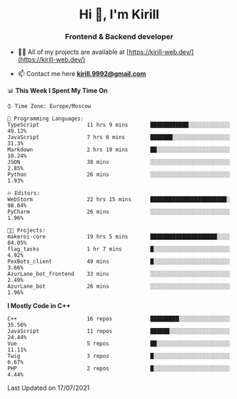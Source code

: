 <h1 align="center">Hi 👋, I'm Kirill</h1>
<h3 align="center">Frontend & Backend developer</h3>

- 👨‍💻 All of my projects are available at [https://kirill-web.dev/](https://kirill-web.dev/)

- 📫 Contact me here **kirill.9992@gmail.com**











<!--START_SECTION:waka-->
📊 **This Week I Spent My Time On** 

```text
⌚︎ Time Zone: Europe/Moscow

💬 Programming Languages: 
TypeScript               11 hrs 9 mins       ████████████░░░░░░░░░░░░░   49.12% 
JavaScript               7 hrs 6 mins        ███████░░░░░░░░░░░░░░░░░░   31.3% 
Markdown                 2 hrs 19 mins       ██░░░░░░░░░░░░░░░░░░░░░░░   10.24% 
JSON                     38 mins             ░░░░░░░░░░░░░░░░░░░░░░░░░   2.85% 
Python                   26 mins             ░░░░░░░░░░░░░░░░░░░░░░░░░   1.93%

🔥 Editors: 
WebStorm                 22 hrs 15 mins      ████████████████████████░   98.04% 
PyCharm                  26 mins             ░░░░░░░░░░░░░░░░░░░░░░░░░   1.96%

🐱‍💻 Projects: 
makeroi-core             19 hrs 5 mins       █████████████████████░░░░   84.05% 
flag_tasks               1 hr 7 mins         █░░░░░░░░░░░░░░░░░░░░░░░░   4.92% 
PexBots_client           49 mins             █░░░░░░░░░░░░░░░░░░░░░░░░   3.66% 
AzurLane_bot_frontend    33 mins             ░░░░░░░░░░░░░░░░░░░░░░░░░   2.49% 
AzurLane_bot             26 mins             ░░░░░░░░░░░░░░░░░░░░░░░░░   1.96%

```

**I Mostly Code in C++** 

```text
C++                      16 repos            █████████░░░░░░░░░░░░░░░░   35.56% 
JavaScript               11 repos            ██████░░░░░░░░░░░░░░░░░░░   24.44% 
Vue                      5 repos             ██░░░░░░░░░░░░░░░░░░░░░░░   11.11% 
Twig                     3 repos             █░░░░░░░░░░░░░░░░░░░░░░░░   6.67% 
PHP                      2 repos             █░░░░░░░░░░░░░░░░░░░░░░░░   4.44%

```



 Last Updated on 17/07/2021
<!--END_SECTION:waka-->
